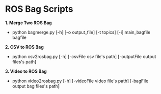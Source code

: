 # ROS Bag Scripts

**1. Merge Two ROS Bag**
* python bagmerge.py [-h] [-o output_file] [-t topics] [-i] main_bagfile bagfile

**2. CSV to ROS Bag**
* python csv2rosbag.py [-h] [-csvFile csv file's path] [-outputFile output files's path]

**3. Video to ROS Bag**
* python video2rosbag.py [-h] [-videoFile video file's path] [-bagFile output bag files's path]

